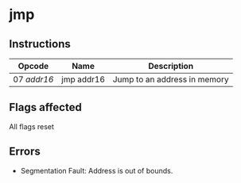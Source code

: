 # jmp

## Instructions

| Opcode | Name | Description |
| --- | --- | --- |
| 07 _addr16_ | jmp addr16 | Jump to an address in memory |

## Flags affected
All flags reset

## Errors
- Segmentation Fault: Address is out of bounds.